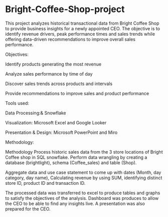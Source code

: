 # Bright-Coffee-Shop-project

This project analyzes historical transactional data from Bright Coffee Shop to provide business insights for a newly appointed CEO.
The objective is to identify revenue drivers, peak performance times and sales trends while offering data-driven recommendations to improve overall sales performance.

Objectives:

Identify products generating the most revenue

Analyze sales performance by time of day

Discover sales trends across products and intervals

Provide recommendations to improve sales and product performance

Tools used:

Data Processing:& Snowflake

Visualization: Microsoft Excel and Google Looker

Presentation & Design: Microsoft PowerPoint and Miro

Methodology:

Methodology
Process historic sales data from the 3 store locations of Bright Coffee shop in SQL snowflake. Perform data wrangling by creating a database (brightlight), schema (Coffee_sales) and table (Shop). 

Aggregate data and use case statement to come up with dates (Month, day category, day name), Calculating revenue by using SUM, identifying distinct store ID, product ID and transaction ID.

The processed data was transferred to excel to produce tables and graphs to satisfy the objectives of the analysis. Dashboard was produces to allow the CEO to be able to find any insights live. A presentation was also prepared for the CEO.


